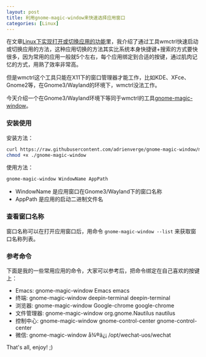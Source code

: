 ```yaml
---
layout: post
title: 利用gnome-magic-window来快速选择应用窗口
categories: [Linux]
---
```


在文章[Linux下实现打开或切换应用的功能](https://manateelazycat.github.io/linux/2019/09/13/open-or-raise.html)里，我介绍了通过工具wmctrl快速启动或切换应用的方法，这种应用切换的方法其实比系统本身快捷键+搜索的方式要快很多，因为常用的应用一般就5个左右，每个应用绑定到合适的按键，通过肌肉记忆的方式，用熟了效率非常高。

但是wmctrl这个工具只能在X11下的窗口管理器才能工作，比如KDE、XFce、Gnome2等，在Gnome3/Wayland的环境下，wmctrl没法工作。

今天介绍一个在Gnome3/Wayland环境下等同于wmctrl的工具[gnome-magic-window](https://github.com/adrienverge/gnome-magic-window)。

### 安装使用

安装方法：

```bash
curl https://raw.githubusercontent.com/adrienverge/gnome-magic-window/master/gnome-magic-window > ./gnome-magic-window
chmod +x ./gnome-magic-window
```

使用方法：

```bash
gnome-magic-window WindowName AppPath
```

* WindowName 是应用窗口在Gnome3/Wayland下的窗口名称
* AppPath 是应用的启动二进制文件名

### 查看窗口名称
窗口名称可以在打开应用窗口后，用命令 ```gnome-magic-window --list``` 来获取窗口名称列表。

### 参考命令
下面是我的一些常用应用的命令，大家可以参考后，把命令绑定在自己喜欢的按键上：

* Emacs: gnome-magic-window Emacs emacs
* 终端: gnome-magic-window deepin-terminal deepin-terminal
* 浏览器: gnome-magic-window Google-chrome google-chrome
* 文件管理器: gnome-magic-window org.gnome.Nautilus nautilus
* 控制中心: gnome-magic-window gnome-control-center gnome-control-center
* 微信: gnome-magic-window å¾®ä¿¡ /opt/wechat-uos/wechat

That's all, enjoy! ;)
